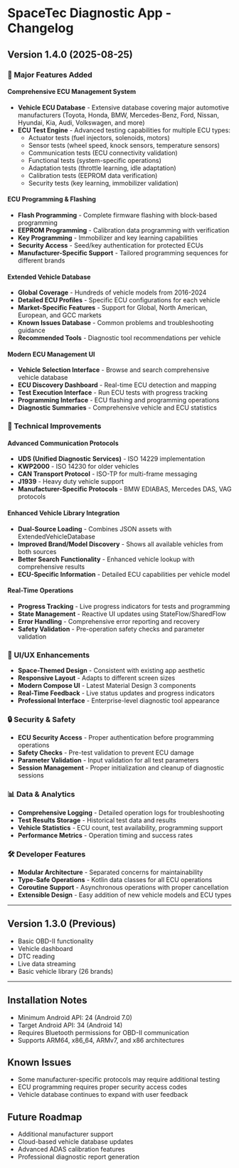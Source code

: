 # SpaceTec Diagnostic App - Changelog

## Version 1.4.0 (2025-08-25)

### 🚀 Major Features Added

#### **Comprehensive ECU Management System**
- **Vehicle ECU Database** - Extensive database covering major automotive manufacturers (Toyota, Honda, BMW, Mercedes-Benz, Ford, Nissan, Hyundai, Kia, Audi, Volkswagen, and more)
- **ECU Test Engine** - Advanced testing capabilities for multiple ECU types:
  - Actuator tests (fuel injectors, solenoids, motors)
  - Sensor tests (wheel speed, knock sensors, temperature sensors)
  - Communication tests (ECU connectivity validation)
  - Functional tests (system-specific operations)
  - Adaptation tests (throttle learning, idle adaptation)
  - Calibration tests (EEPROM data verification)
  - Security tests (key learning, immobilizer validation)

#### **ECU Programming & Flashing**
- **Flash Programming** - Complete firmware flashing with block-based programming
- **EEPROM Programming** - Calibration data programming with verification
- **Key Programming** - Immobilizer and key learning capabilities
- **Security Access** - Seed/key authentication for protected ECUs
- **Manufacturer-Specific Support** - Tailored programming sequences for different brands

#### **Extended Vehicle Database**
- **Global Coverage** - Hundreds of vehicle models from 2016-2024
- **Detailed ECU Profiles** - Specific ECU configurations for each vehicle
- **Market-Specific Features** - Support for Global, North American, European, and GCC markets
- **Known Issues Database** - Common problems and troubleshooting guidance
- **Recommended Tools** - Diagnostic tool recommendations per vehicle

#### **Modern ECU Management UI**
- **Vehicle Selection Interface** - Browse and search comprehensive vehicle database
- **ECU Discovery Dashboard** - Real-time ECU detection and mapping
- **Test Execution Interface** - Run ECU tests with progress tracking
- **Programming Interface** - ECU flashing and programming operations
- **Diagnostic Summaries** - Comprehensive vehicle and ECU statistics

### 🔧 Technical Improvements

#### **Advanced Communication Protocols**
- **UDS (Unified Diagnostic Services)** - ISO 14229 implementation
- **KWP2000** - ISO 14230 for older vehicles
- **CAN Transport Protocol** - ISO-TP for multi-frame messaging
- **J1939** - Heavy duty vehicle support
- **Manufacturer-Specific Protocols** - BMW EDIABAS, Mercedes DAS, VAG protocols

#### **Enhanced Vehicle Library Integration**
- **Dual-Source Loading** - Combines JSON assets with ExtendedVehicleDatabase
- **Improved Brand/Model Discovery** - Shows all available vehicles from both sources
- **Better Search Functionality** - Enhanced vehicle lookup with comprehensive results
- **ECU-Specific Information** - Detailed ECU capabilities per vehicle model

#### **Real-Time Operations**
- **Progress Tracking** - Live progress indicators for tests and programming
- **State Management** - Reactive UI updates using StateFlow/SharedFlow
- **Error Handling** - Comprehensive error reporting and recovery
- **Safety Validation** - Pre-operation safety checks and parameter validation

### 🎨 UI/UX Enhancements
- **Space-Themed Design** - Consistent with existing app aesthetic
- **Responsive Layout** - Adapts to different screen sizes
- **Modern Compose UI** - Latest Material Design 3 components
- **Real-Time Feedback** - Live status updates and progress indicators
- **Professional Interface** - Enterprise-level diagnostic tool appearance

### 🔒 Security & Safety
- **ECU Security Access** - Proper authentication before programming operations
- **Safety Checks** - Pre-test validation to prevent ECU damage
- **Parameter Validation** - Input validation for all test parameters
- **Session Management** - Proper initialization and cleanup of diagnostic sessions

### 📊 Data & Analytics
- **Comprehensive Logging** - Detailed operation logs for troubleshooting
- **Test Results Storage** - Historical test data and results
- **Vehicle Statistics** - ECU count, test availability, programming support
- **Performance Metrics** - Operation timing and success rates

### 🛠️ Developer Features
- **Modular Architecture** - Separated concerns for maintainability
- **Type-Safe Operations** - Kotlin data classes for all ECU operations
- **Coroutine Support** - Asynchronous operations with proper cancellation
- **Extensible Design** - Easy addition of new vehicle models and ECU types

---

## Version 1.3.0 (Previous)
- Basic OBD-II functionality
- Vehicle dashboard
- DTC reading
- Live data streaming
- Basic vehicle library (26 brands)

---

## Installation Notes
- Minimum Android API: 24 (Android 7.0)
- Target Android API: 34 (Android 14)
- Requires Bluetooth permissions for OBD-II communication
- Supports ARM64, x86_64, ARMv7, and x86 architectures

## Known Issues
- Some manufacturer-specific protocols may require additional testing
- ECU programming requires proper security access codes
- Vehicle database continues to expand with user feedback

## Future Roadmap
- Additional manufacturer support
- Cloud-based vehicle database updates
- Advanced ADAS calibration features
- Professional diagnostic report generation

